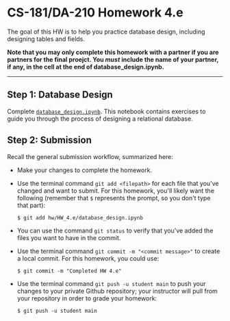 # CS-181/DA-210 Homework 4.e

The goal of this HW is to help you practice database design, including designing tables and fields.

**Note that you may only complete this homework with a partner if you are partners for the final proejct.  You _must_ include the name of your partner, if any, in the cell at the end of database_design.ipynb.**

---

## Step 1: Database Design

Complete [`database_design.ipynb`](database_design.ipynb).  This notebook contains exercises to guide you through the process of designing a relational database.

## Step 2: Submission

Recall the general submission workflow, summarized here:

- Make your changes to complete the homework.

- Use the terminal command `git add <filepath>` for each file that you've changed and want to submit.  For this homework, you'll likely want the following (remember that `$` represents the prompt, so you don't type that part):

    ```
    $ git add hw/HW_4.e/database_design.ipynb
    ```

- You can use the command `git status` to verify that you've added the files you want to have in the commit.

- Use the terminal command `git commit -m "<commit message>"` to create a local commit.  For this homework, you could use:

    ```
    $ git commit -m "Completed HW 4.e"
    ```

- Use the terminal command `git push -u student main` to push your changes to your private Github repository; your instructor will pull from your repository in order to grade your homework:

    ```
    $ git push -u student main
    ```